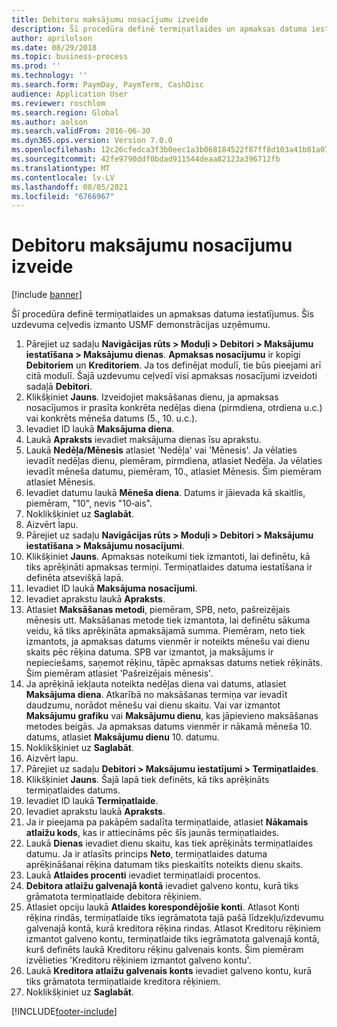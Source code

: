 ```yaml
---
title: Debitoru maksājumu nosacījumu izveide
description: Šī procedūra definē termiņatlaides un apmaksas datuma iestatījumus.
author: aprilolson
ms.date: 08/29/2018
ms.topic: business-process
ms.prod: ''
ms.technology: ''
ms.search.form: PaymDay, PaymTerm, CashDisc
audience: Application User
ms.reviewer: roschlom
ms.search.region: Global
ms.author: aolson
ms.search.validFrom: 2016-06-30
ms.dyn365.ops.version: Version 7.0.0
ms.openlocfilehash: 12c26cfedca3f3b0eec1a3b068184522f87ff8d103a41b81a0775bf5a35d0e03
ms.sourcegitcommit: 42fe9790ddf0bdad911544deaa82123a396712fb
ms.translationtype: MT
ms.contentlocale: lv-LV
ms.lasthandoff: 08/05/2021
ms.locfileid: "6766967"
---
```

# <a name="establish-customer-payment-terms"></a>Debitoru maksājumu nosacījumu izveide

[!include [banner](../../includes/banner.md)]

Šī procedūra definē termiņatlaides un apmaksas datuma iestatījumus. Šis uzdevuma ceļvedis izmanto USMF demonstrācijas uzņēmumu.

1. Pārejiet uz sadaļu **Navigācijas rūts > Moduļi > Debitori > Maksājumu iestatīšana > Maksājumu dienas**. **Apmaksas nosacījumu** ir kopīgi **Debitoriem** un **Kreditoriem**. Ja tos definējat modulī, tie būs pieejami arī citā modulī. Šajā uzdevumu ceļvedī visi apmaksas nosacījumi izveidoti sadaļā **Debitori**.
2. Klikšķiniet **Jauns**. Izveidojiet maksāšanas dienu, ja apmaksas nosacījumos ir prasīta konkrēta nedēļas diena (pirmdiena, otrdiena u.c.) vai konkrēts mēneša datums (5., 10. u.c.). 
3. Ievadiet ID laukā **Maksājuma diena**.
4. Laukā **Apraksts** ievadiet maksājuma dienas īsu aprakstu.
5. Laukā **Nedēļa/Mēnesis** atlasiet 'Nedēļa' vai 'Mēnesis'. Ja vēlaties ievadīt nedēļas dienu, piemēram, pirmdiena, atlasiet Nedēļa. Ja vēlaties ievadīt mēneša datumu, piemēram, 10., atlasiet Mēnesis. Šim piemēram atlasiet Mēnesis. 
6. Ievadiet datumu laukā **Mēneša diena**. Datums ir jāievada kā skaitlis, piemēram, "10", nevis "10‑ais". 
7. Noklikšķiniet uz **Saglabāt**.
8. Aizvērt lapu.
9. Pārejiet uz sadaļu **Navigācijas rūts > Moduļi > Debitori > Maksājumu iestatīšana > Maksājumu nosacījumi**.
10. Klikšķiniet **Jauns**. Apmaksas noteikumi tiek izmantoti, lai definētu, kā tiks aprēķināti apmaksas termiņi. Termiņatlaides datuma iestatīšana ir definēta atsevišķā lapā. 
11. Ievadiet ID laukā **Maksājuma nosacījumi**.
12. Ievadiet aprakstu laukā **Apraksts**.
13. Atlasiet **Maksāšanas metodi**, piemēram, SPB, neto, pašreizējais mēnesis utt. Maksāšanas metode tiek izmantota, lai definētu sākuma veidu, kā tiks aprēķināta apmaksājamā summa. Piemēram, neto tiek izmantots, ja apmaksas datums vienmēr ir noteikts mēnešu vai dienu skaits pēc rēķina datuma. SPB var izmantot, ja maksājums ir nepieciešams, saņemot rēķinu, tāpēc apmaksas datums netiek rēķināts. Šim piemēram atlasiet 'Pašreizējais mēnesis'.  
14. Ja aprēķinā iekļauta noteikta nedēļas diena vai datums, atlasiet **Maksājuma diena**. Atkarībā no maksāšanas termiņa var ievadīt daudzumu, norādot mēnešu vai dienu skaitu. Vai var izmantot **Maksājumu grafiku** vai **Maksājumu dienu**, kas jāpievieno maksāšanas metodes beigās. Ja apmaksas datums vienmēr ir nākamā mēneša 10. datums, atlasiet **Maksājumu dienu** 10. datumu. 
15. Noklikšķiniet uz **Saglabāt**.
16. Aizvērt lapu.
17. Pārejiet uz sadaļu **Debitori > Maksājumu iestatījumi > Termiņatlaides**.
18. Klikšķiniet **Jauns**. Šajā lapā tiek definēts, kā tiks aprēķināts termiņatlaides datums. 
19. Ievadiet ID laukā **Termiņatlaide**.
20. Ievadiet aprakstu laukā **Apraksts**.
21. Ja ir pieejama pa pakāpēm sadalīta termiņatlaide, atlasiet **Nākamais atlaižu kods**, kas ir attiecināms pēc šīs jaunās termiņatlaides.
22. Laukā **Dienas** ievadiet dienu skaitu, kas tiek aprēķināts termiņatlaides datumu. Ja ir atlasīts princips **Neto**, termiņatlaides datuma aprēķināšanai rēķina datumam tiks pieskaitīts noteikts dienu skaits.  
23. Laukā **Atlaides procenti** ievadiet termiņatlaidi procentos.
24. **Debitora atlaižu galvenajā kontā** ievadiet galveno kontu, kurā tiks grāmatota termiņatlaide debitora rēķiniem.
25. Atlasiet opciju laukā **Atlaides korespondējošie konti**. Atlasot Konti rēķina rindās, termiņatlaide tiks iegrāmatota tajā pašā līdzekļu/izdevumu galvenajā kontā, kurā kreditora rēķina rindas. Atlasot Kreditoru rēķiniem izmantot galveno kontu, termiņatlaide tiks iegrāmatota galvenajā kontā, kurš definēts laukā Kreditoru rēķinu galvenais konts. Šim piemēram izvēlieties 'Kreditoru rēķiniem izmantot galveno kontu'. 
26. Laukā **Kreditora atlaižu galvenais konts** ievadiet galveno kontu, kurā tiks grāmatota termiņatlaide kreditora rēķiniem.
27. Noklikšķiniet uz **Saglabāt**.



[!INCLUDE[footer-include](../../../includes/footer-banner.md)]